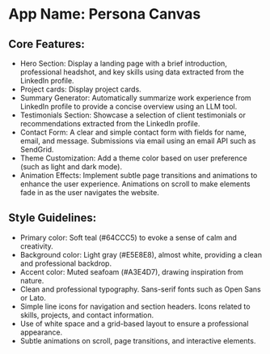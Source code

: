 # **App Name**: Persona Canvas

## Core Features:

- Hero Section: Display a landing page with a brief introduction, professional headshot, and key skills using data extracted from the LinkedIn profile.
- Project cards: Display project cards.
- Summary Generator: Automatically summarize work experience from LinkedIn profile to provide a concise overview using an LLM tool.
- Testimonials Section: Showcase a selection of client testimonials or recommendations extracted from the LinkedIn profile.
- Contact Form: A clear and simple contact form with fields for name, email, and message.  Submissions via email using an email API such as SendGrid.
- Theme Customization: Add a theme color based on user preference (such as light and dark mode).
- Animation Effects: Implement subtle page transitions and animations to enhance the user experience. Animations on scroll to make elements fade in as the user navigates the website.

## Style Guidelines:

- Primary color: Soft teal (#64CCC5) to evoke a sense of calm and creativity.
- Background color: Light gray (#E5E8E8), almost white, providing a clean and professional backdrop.
- Accent color: Muted seafoam (#A3E4D7), drawing inspiration from nature.
- Clean and professional typography. Sans-serif fonts such as Open Sans or Lato.
- Simple line icons for navigation and section headers. Icons related to skills, projects, and contact information.
- Use of white space and a grid-based layout to ensure a professional appearance.
- Subtle animations on scroll, page transitions, and interactive elements.